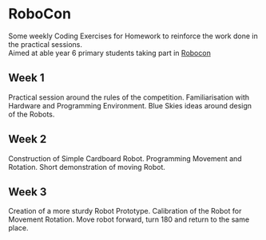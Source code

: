 # RoboCon

Some weekly Coding Exercises for Homework to reinforce the work done in the practical sessions. 	
Aimed at able year 6 primary students taking part in [Robocon](https://hr-robocon.org/)

## Week 1

Practical session around the rules of the competition. 
Familiarisation with Hardware and Programming Environment.
Blue Skies ideas around design of the Robots.

## Week 2

Construction of Simple Cardboard Robot.
Programming Movement and Rotation.
Short demonstration of moving Robot.

## Week 3

Creation of a more sturdy Robot Prototype.
Calibration of the Robot for Movement Rotation.
Move robot forward, turn 180 and return to the same place.


